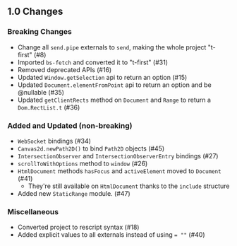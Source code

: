 ## 1.0 Changes

### Breaking Changes
* Change all `send.pipe` externals to `send`, making the whole project "t-first" (#8)
* Imported `bs-fetch` and converted it to "t-first" (#31)
* Removed deprecated APIs (#16)
* Updated `Window.getSelection` api to return an option (#15)
* Updated `Document.elementFromPoint` api to return an option and be @nullable (#35)
* Updated `getClientRects` method on `Document` and `Range` to return a `Dom.RectList.t` (#36)

### Added and Updated (non-breaking)
* `WebSocket` bindings (#34)
* `Canvas2d.newPath2D()` to bind `Path2D` objects (#45)
* `IntersectionObserver` and `IntersectionObserverEntry` bindings (#27)
* `scrollToWithOptions` method to `window` (#26)
* `HtmlDocument` methods `hasFocus` and `activeElement` moved to `Document` (#41)
  * They're still available on `HtmlDocument` thanks to the `include` structure
* Added new `StaticRange` module. (#47)

### Miscellaneous
* Converted project to rescript syntax (#18)
* Added explicit values to all externals instead of using `= ""` (#40)
